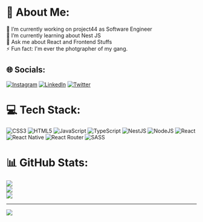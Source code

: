 # 💫 About Me:
🔭 I’m currently working on project44 as Software Engineer<br>🌱 I’m currently learning about Nest JS<br>💬 Ask me about React and Frontend Stuffs<br>⚡ Fun fact: I'm ever the photgrapher of my gang.


## 🌐 Socials:
[![Instagram](https://img.shields.io/badge/Instagram-%23E4405F.svg?logo=Instagram&logoColor=white)](https://instagram.com/moralesbang) [![LinkedIn](https://img.shields.io/badge/LinkedIn-%230077B5.svg?logo=linkedin&logoColor=white)](https://linkedin.com/in/juancamilomorales) [![Twitter](https://img.shields.io/badge/Twitter-%231DA1F2.svg?logo=Twitter&logoColor=white)](https://twitter.com/moralesbang) 

# 💻 Tech Stack:
![CSS3](https://img.shields.io/badge/css3-%231572B6.svg?style=for-the-badge&logo=css3&logoColor=white) ![HTML5](https://img.shields.io/badge/html5-%23E34F26.svg?style=for-the-badge&logo=html5&logoColor=white) ![JavaScript](https://img.shields.io/badge/javascript-%23323330.svg?style=for-the-badge&logo=javascript&logoColor=%23F7DF1E) ![TypeScript](https://img.shields.io/badge/typescript-%23007ACC.svg?style=for-the-badge&logo=typescript&logoColor=white) ![NestJS](https://img.shields.io/badge/nestjs-%23E0234E.svg?style=for-the-badge&logo=nestjs&logoColor=white) ![NodeJS](https://img.shields.io/badge/node.js-6DA55F?style=for-the-badge&logo=node.js&logoColor=white) ![React](https://img.shields.io/badge/react-%2320232a.svg?style=for-the-badge&logo=react&logoColor=%2361DAFB) ![React Native](https://img.shields.io/badge/react_native-%2320232a.svg?style=for-the-badge&logo=react&logoColor=%2361DAFB) ![React Router](https://img.shields.io/badge/React_Router-CA4245?style=for-the-badge&logo=react-router&logoColor=white) ![SASS](https://img.shields.io/badge/SASS-hotpink.svg?style=for-the-badge&logo=SASS&logoColor=white)
# 📊 GitHub Stats:
![](https://github-readme-stats.vercel.app/api?username=moralesbang&theme=dark&hide_border=false&include_all_commits=false&count_private=false)<br/>
![](https://github-readme-streak-stats.herokuapp.com/?user=moralesbang&theme=dark&hide_border=false)<br/>
![](https://github-readme-stats.vercel.app/api/top-langs/?username=moralesbang&theme=dark&hide_border=false&include_all_commits=false&count_private=false&layout=compact)

---
[![](https://visitcount.itsvg.in/api?id=moralesbang&icon=0&color=12)](https://visitcount.itsvg.in)
